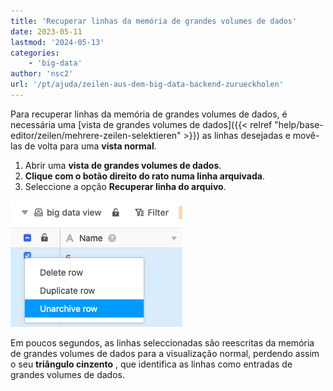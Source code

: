 ```yaml
---
title: 'Recuperar linhas da memória de grandes volumes de dados'
date: 2023-05-11
lastmod: '2024-05-13'
categories:
    - 'big-data'
author: 'nsc2'
url: '/pt/ajuda/zeilen-aus-dem-big-data-backend-zurueckholen'
---
```


Para recuperar linhas da memória de grandes volumes de dados, é necessária uma [vista de grandes volumes de dados]({{< relref "help/base-editor/zeilen/mehrere-zeilen-selektieren" >}}) as linhas desejadas e movê-las de volta para uma **vista normal**.

1. Abrir uma **vista de grandes volumes de dados**.
2. **Clique com o botão direito do rato numa linha arquivada**.
3. Seleccione a opção **Recuperar linha do arquivo**.

![Recuperar entradas do backend de Big Data](images/unarchive-rows-out-of-the-big-data-backend.png)

Em poucos segundos, as linhas seleccionadas são reescritas da memória de grandes volumes de dados para a visualização normal, perdendo assim o seu **triângulo cinzento** , que identifica as linhas como entradas de grandes volumes de dados.
